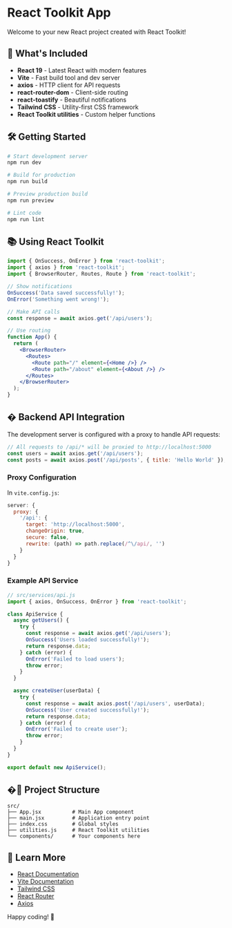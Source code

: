 # React Toolkit App

Welcome to your new React project created with React Toolkit!

## 🚀 What's Included

- **React 19** - Latest React with modern features
- **Vite** - Fast build tool and dev server
- **axios** - HTTP client for API requests
- **react-router-dom** - Client-side routing
- **react-toastify** - Beautiful notifications
- **Tailwind CSS** - Utility-first CSS framework
- **React Toolkit utilities** - Custom helper functions

## 🛠️ Getting Started

```bash
# Start development server
npm run dev

# Build for production
npm run build

# Preview production build
npm run preview

# Lint code
npm run lint
```

## 📚 Using React Toolkit

```jsx
import { OnSuccess, OnError } from 'react-toolkit';
import { axios } from 'react-toolkit';
import { BrowserRouter, Routes, Route } from 'react-toolkit';

// Show notifications
OnSuccess('Data saved successfully!');
OnError('Something went wrong!');

// Make API calls
const response = await axios.get('/api/users');

// Use routing
function App() {
  return (
    <BrowserRouter>
      <Routes>
        <Route path="/" element={<Home />} />
        <Route path="/about" element={<About />} />
      </Routes>
    </BrowserRouter>
  );
}
```

## � Backend API Integration

The development server is configured with a proxy to handle API requests:

```javascript
// All requests to /api/* will be proxied to http://localhost:5000
const users = await axios.get('/api/users');
const posts = await axios.post('/api/posts', { title: 'Hello World' });
```

### Proxy Configuration

In `vite.config.js`:
```javascript
server: {
  proxy: {
    '/api': {
      target: 'http://localhost:5000',
      changeOrigin: true,
      secure: false,
      rewrite: (path) => path.replace(/^\/api/, '')
    }
  }
}
```

### Example API Service

```javascript
// src/services/api.js
import { axios, OnSuccess, OnError } from 'react-toolkit';

class ApiService {
  async getUsers() {
    try {
      const response = await axios.get('/api/users');
      OnSuccess('Users loaded successfully!');
      return response.data;
    } catch (error) {
      OnError('Failed to load users');
      throw error;
    }
  }

  async createUser(userData) {
    try {
      const response = await axios.post('/api/users', userData);
      OnSuccess('User created successfully!');
      return response.data;
    } catch (error) {
      OnError('Failed to create user');
      throw error;
    }
  }
}

export default new ApiService();
```

## �🎯 Project Structure

```
src/
├── App.jsx          # Main App component
├── main.jsx         # Application entry point
├── index.css        # Global styles
├── utilities.js     # React Toolkit utilities
└── components/      # Your components here
```

## 📖 Learn More

- [React Documentation](https://react.dev/)
- [Vite Documentation](https://vitejs.dev/)
- [Tailwind CSS](https://tailwindcss.com/)
- [React Router](https://reactrouter.com/)
- [Axios](https://axios-http.com/)

Happy coding! 🎉
